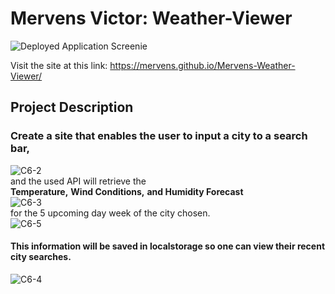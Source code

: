 # Mervens Victor: Weather-Viewer

![Deployed Application Screenie](https://user-images.githubusercontent.com/82620500/120958182-2990b980-c725-11eb-9b48-97a248afdf95.png)


Visit the site at this link:
https://mervens.github.io/Mervens-Weather-Viewer/

## Project Description
### Create a site that enables the user to input a city to a search bar,  
![C6-2](https://user-images.githubusercontent.com/82620500/120958185-2bf31380-c725-11eb-8e58-5368428529a9.png)  
and the used API will retrieve the  
**Temperature,** **Wind Conditions,** **and Humidity Forecast**  
![C6-3](https://user-images.githubusercontent.com/82620500/120958187-2d244080-c725-11eb-88e6-ad64cd40da49.png)  
for the 5 upcoming day week of the city chosen.  
![C6-5](https://user-images.githubusercontent.com/82620500/120965620-27355c00-c733-11eb-8a85-88b3690bcd3e.png)
  
  
   
#### This information will be saved in localstorage so one can view their recent city searches.
![C6-4](https://user-images.githubusercontent.com/82620500/120958189-2dbcd700-c725-11eb-913c-df9afe36f0a4.png)
